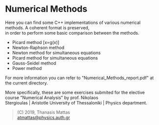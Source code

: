 # Numerical Methods

Here you can find some C++ implementations of various numerical methods. Α coherent format is preserved,  
in order to perform some basic comparison between the methods.

* Picard method [x=g(x)]
* Newton-Raphson method
* Newton method for simultaneous equations
* Picard method for simultaneous equations
* Gauss-Seidel method
* Power method

For more information you can refer to "Numerical_Methods_report.pdf" at the current directory.

More specifically, these are some exercises submited for the elective course "Numerical Analysis" by prof. Nikolaos  
Stergioulas | Aristotle University of Thessaloniki | Physics department.

>(C) 2019, Thanasis Mattas  
>atmattas@physics.auth.gr